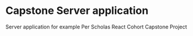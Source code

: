 # Capstone Server application

Server application for example Per Scholas React Cohort Capstone Project

